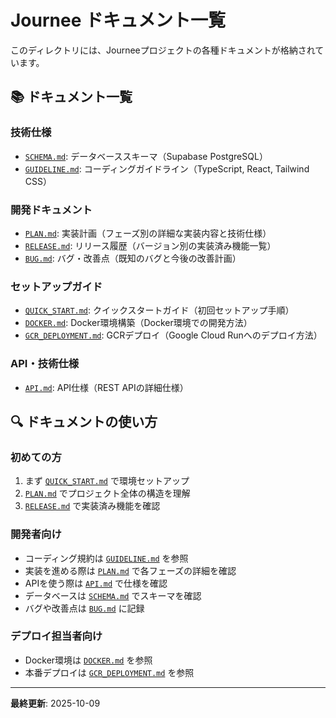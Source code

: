 # Journee ドキュメント一覧

このディレクトリには、Journeeプロジェクトの各種ドキュメントが格納されています。

## 📚 ドキュメント一覧

### 技術仕様
- [`SCHEMA.md`](./SCHEMA.md): データベーススキーマ（Supabase PostgreSQL）
- [`GUIDELINE.md`](./GUIDELINE.md): コーディングガイドライン（TypeScript, React, Tailwind CSS）

### 開発ドキュメント
- [`PLAN.md`](./PLAN.md): 実装計画（フェーズ別の詳細な実装内容と技術仕様）
- [`RELEASE.md`](./RELEASE.md): リリース履歴（バージョン別の実装済み機能一覧）
- [`BUG.md`](./BUG.md): バグ・改善点（既知のバグと今後の改善計画）

### セットアップガイド
- [`QUICK_START.md`](./QUICK_START.md): クイックスタートガイド（初回セットアップ手順）
- [`DOCKER.md`](./DOCKER.md): Docker環境構築（Docker環境での開発方法）
- [`GCR_DEPLOYMENT.md`](./GCR_DEPLOYMENT.md): GCRデプロイ（Google Cloud Runへのデプロイ方法）

### API・技術仕様
- [`API.md`](./API.md): API仕様（REST APIの詳細仕様）

## 🔍 ドキュメントの使い方

### 初めての方
1. まず [`QUICK_START.md`](./QUICK_START.md) で環境セットアップ
2. [`PLAN.md`](./PLAN.md) でプロジェクト全体の構造を理解
3. [`RELEASE.md`](./RELEASE.md) で実装済み機能を確認

### 開発者向け
- コーディング規約は [`GUIDELINE.md`](./GUIDELINE.md) を参照
- 実装を進める際は [`PLAN.md`](./PLAN.md) で各フェーズの詳細を確認
- APIを使う際は [`API.md`](./API.md) で仕様を確認
- データベースは [`SCHEMA.md`](./SCHEMA.md) でスキーマを確認
- バグや改善点は [`BUG.md`](./BUG.md) に記録

### デプロイ担当者向け
- Docker環境は [`DOCKER.md`](./DOCKER.md) を参照
- 本番デプロイは [`GCR_DEPLOYMENT.md`](./GCR_DEPLOYMENT.md) を参照

---

**最終更新**: 2025-10-09
